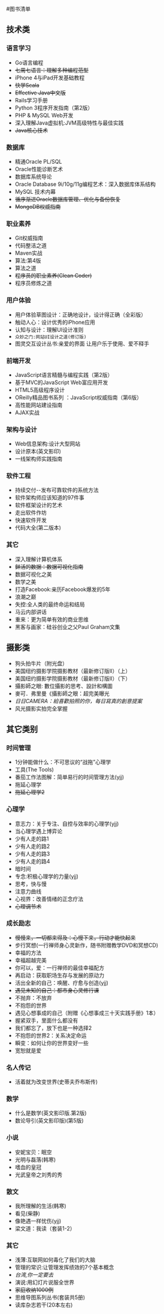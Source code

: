 #图书清单

## 技术类

### 语言学习

- Go语言编程
- ~~七周七语言：理解多种编程范型~~ 
- iPhone 4与iPad开发基础教程
- ~~快学Scala~~ 
- ~~Effective Java中文版~~
- Rails学习手册
- Python 3程序开发指南（第2版）
- PHP & MySQL Web开发
- 深入理解Java虚拟机:JVM高级特性与最佳实践
- ~~Java核心技术~~ 



### 数据库

- 精通Oracle PL/SQL
- Oracle性能诊断艺术
- 数据库系统导论
- Oracle Database 9i/10g/11g编程艺术：深入数据库体系结构
- MySQL 技术内幕
- ~~循序渐进Oracle数据库管理、优化与备份恢复~~ 
- ~~MongoDB权威指南~~ 


### 职业素养

- Git权威指南
- 代码整洁之道
- Maven实战
- 算法:第4版
- 算法之道
- ~~程序员的职业素养(Clean Coder)~~ 
- 程序员修炼之道

### 用户体验

- 用户体验草图设计：正确地设计，设计得正确（全彩版）
- 触动人心：设计优秀的iPhone应用
- 认知与设计：理解UI设计准则
- `众妙之门:网站UI设计之道(修订版)`
- 图灵交互设计丛书:亲爱的界面 让用户乐于使用、爱不释手


### 前端开发

- JavaScript语言精髓与编程实践（第2版）
- 基于MVC的JavaScript Web富应用开发
- HTML5高级程序设计
- OReilly精品图书系列 ：JavaScript权威指南（第6版）
- 高性能网站建设指南
- AJAX实战

### 架构与设计

- Web信息架构:设计大型网站
- 设计原本(英文影印)
- 一线架构师实践指南

### 软件工程

- 持续交付--发布可靠软件的系统方法
- 软件架构师应该知道的97件事
- 软件框架设计的艺术
- 走出软件作坊
- 快速软件开发
- 代码大全(第二版本)

### 其它

- 深入理解计算机体系
- ~~鲜活的数据：数据可视化指南~~
- 数据可视化之美
- 数学之美
- 打造Facebook:亲历Facebook爆发的5年
- 浪潮之巅
- 失控:全人类的最终命运和结局
- 马云内部讲话
- 重来：更为简单有效的商业思维
- 黑客与画家：硅谷创业之父Paul Graham文集


## 摄影类

- 狗头拍牛片（附光盘）
- 美国纽约摄影学院摄影教材（最新修订版Ⅱ）（上）
- 美国纽约摄影学院摄影教材（最新修订版Ⅱ）（下）
- 攝影師之眼: 數位攝影的思考、設計和構圖
- 麥可．弗里曼《攝影師之眼：超完美曝光
- _日日CAMERA：給喜歡拍照的你，每日寫真的創意提案_
- 风光摄影实拍完全掌握

## 其它类别

### 时间管理


- 1分钟能做什么：不可思议的“战拖”心理学
- 工具(The Tools)
- 番茄工作法图解：简单易行的时间管理方法(yjj)
- 拖延心理学
- ~~拖延心理学2~~

### 心理学

- 意志力：关于专注、自控与效率的心理学(yjj)
- 当心理学遇上博弈论
- 少有人走的路1
- 少有人走的路2
- 少有人走的路3
- 少有人走的路4
- 暗时间
- 专念:积极心理学的力量(yjj)
- 思考，快与慢
- 注意力曲线
- 心视界：改善情绪的正念疗法
- ~~心理调节术~~


### 成长励志

- ~~慢慢来，一切都来得及：心慢下来，行动才能快起来~~
- 步行冥想(一行禅师身心灵新作，随书附赠教学DVD和冥想CD)
- 幸福的方法
- 幸福超越完美
- 你可以，爱：一行禅师的最佳幸福配方
- 再启动：获取职场生存与发展的原动力
- 活出全新的自己：唤醒、疗愈与创造(yjj)
- ~~遇见未知的自己：都市身心灵修行课~~
- 不抛弃：不放弃
- 不抱怨的世界
- 遇见心想事成的自己（附赠《心想事成三十天实践手册》1本）
- 握紧双手，里面什么都没有
- 我们都忘了，放下也是一种选择2
- 不抱怨的世界2：关系决定命运
- 瞬变：如何让你的世界变好一些
- 宽恕就是爱

### 名人传记

- 活着就为改变世界(史蒂夫乔布斯传)

### 数学

- 什么是数学(英文影印版.第2版)
- 数论导引(英文影印版)(第5版)

### 小说

- 安妮宝贝：眠空
- 光明与磊落(韩寒)
- 嗜血的皇冠
- 光武皇帝之刘秀的秀

### 散文

- 我所理解的生活(韩寒)
- 看见(柴静)
- 像艳遇一样忧伤(yjj)
- 梁文道：我读（套装1-2）

### 其它

- 浅薄:互联网如何毒化了我们的大脑
- 管理的常识:让管理发挥绩效的7个基本概念
- _台湾,你一定要去_
- 演说:用幻灯片说服全世界
- ~~家庭收纳1000例~~
- 思维导图系列丛书(套装共5册)
- 读库杂志若干(20本左右)
